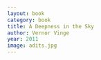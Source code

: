 ```yaml
---
layout: book
category: book
title: A Deepness in the Sky
author: Vernor Vinge
year: 2011
image: adits.jpg
---
```

